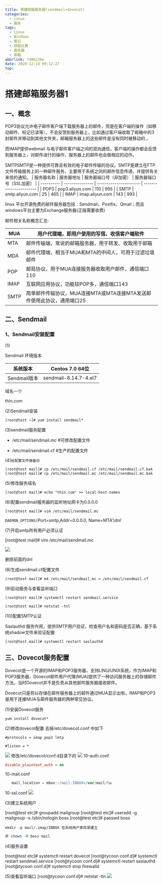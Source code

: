 ```yaml
---
title: 搭建邮箱服务器(sendmail+dovecot)
categories:
  - Linux
  - 服务
tags:
  - Linux
  - Windows
  - 笔记
  - 技能比赛
  - 服务器
  - 邮箱
abbrlink: 7406228e
date: 2020-12-18 09:12:27
top:
---
```



# 搭建邮箱服务器1

## 一、概念

POP3协议允许电子邮件客户端下载服务器上的邮件，但是在客户端的操作（如移动邮件、标记已读等），不会反馈到服务器上，比如通过客户端收取了邮箱中的3封邮件并移动到其他文件夹，邮箱服务器上的这些邮件是没有同时被移动的 。

而IMAP提供webmail 与电子邮件客户端之间的双向通信，客户端的操作都会反馈到服务器上，对邮件进行的操作，服务器上的邮件也会做相应的动作。

SMTPSMTP是一种提供可靠且有效的电子邮件传输的协议。SMTP是建立在FTP文件传输服务上的一种邮件服务，主要用于系统之间的邮件信息传递，并提供有关来信的通知。
| 服务器名称 | 服务器地址      | 服务器端口号（非加密） | 服务器端口号（SSL加密） |
| ---------- | --------------- | ---------------------- | ----------------------- |
| POP3       | pop3.aliyun.com | 110                    | 995                     |
| SMTP       | smtp.aliyun.com | 25                     | 465                     |
| IMAP       | imap.aliyun.com | 143                    |  993                       |


linux 平台开源免费的邮件服务器包括：Sendmail、Postfix、Qmail；而且windows平台主要为Exchange服务器(正版需要收费)

邮件相关名称概念汇总:

| MUA  | 用户代理端，即用户使用的写信、收信客户端软件                 |
| ---- | ------------------------------------------------------------ |
| MTA  | 邮件传输端，常说的邮箱服务器，用于转发、收取用于邮箱         |
| MDA  | 邮件代理端，相当于MUA和MTA的中间人，可用于过滤垃圾邮件       |
| POP  | 邮局协议，用于MUA连接服务器收取用户邮件，通信端口110         |
| IMAP | 互联网应用协议，功能较POP多，通信端口143                     |
| SMTP | 简单邮件传输协议，MUA连接MTA或MTA连接MTA发送邮件使用此协议，通用端口25 |

## 二、Sendmail 

### 1、Sendmail安装配置

(1)

 Sendmail 环境版本

| 系统版本     | Centos 7.0 64位       |
| ------------ | --------------------- |
| Sendmail版本 | sendmail-8.14.7-4.el7 |

域名一个 

thin.com

(2)Sendmail安装

`[root@test ~]# yum install sendmail*`

(3)sendmail服务配置

+ /etc/mail/sendmail.mc   #可修改配置文件

+ /etc/mail/sendmail.cf  #生产的配置文件

(4)`给配置文件做备份`

`[root@test mail]# cp /etc/mail/sendmail.cf /etc/mail/sendmail.cf.bak`
`[root@test mail]# cp /etc/mail/sendmail.mc /etc/mail/sendmail.mc.bak`

(5)修改服务域名

`[root@test mail]# echo "thin.com" >> local-host-names` 

(6)配置sendmail服务器的监听地址网卡为0.0.0.0

`[root@test mail]# vim /etc/mail/sendmail.mc`

`DAEMON_OPTIONS(`Port=smtp,Addr=0.0.0.0, Name=MTA')dnl`

(7)开启smtp所有用户必须认证

[root@test mail]# vim /etc/mail/sendmail.mc

![](https://storage.freecplus.top/images/2020/12/18/20201218131002.png)

删除前面的dnl

(8)生成sendmail.cf配置文件

`[root@test mail]# m4 /etc/mail/sendmail.mc > /etc/mail/sendmail.cf`

(9)启动服务与查看监听端口

`[root@test mail]# systemctl restart sendmail.service` 

`[root@test mail]# netstat -tnl`

(10)配置SMTP认证

Saslauthd 服务作用，提供SMTP用户验证，检查用户名和密码是否正确，基于系统shadow文件来验证配置

`[root@test mail]# systemctl restart saslauthd`

## 三、Dovecot服务配置

Dovecot是一个开源的IMAP和POP3服务器，支持LINU/UNIX系统，作为IMAP和POP3服务器，Dovecot邮件用户代理(MUA)提供了一种访问服务器上的存储邮件方法。当时Dovecot并不是负责从其他邮件服务器接收邮件。

Dovecot只是将以存储在邮件服务器上的邮件通过MUA显示出啦，IMAP和POP3是用于连接MUA与邮件服务器的两种常见协议。

(1)安装Dovecot服务

`yum install dovecot*`

(2)修改dovecot配置
去掉/etc/dovecot.conf 中如下

`#protocols = imap pop3 lmtp`

`#listen = *` 

![](https://storage.freecplus.top/images/2020/12/18/20201218134529.png)
修改/etc/dovecot/conf.d目录下的
![](https://storage.freecplus.top/images/2020/12/19/_20201219142139.png)
10-auth.conf

``` ini
disable_plaintext_auth = no
```

10-mail.conf

``` groovy
   mail_location = mbox:~/mail:INBOX=/var/mail/%u
```

10-ssl.conf
![](https://storage.freecplus.top/images/2020/12/19/20201219142556.png)


(3)建立系统用户

[root@test etc]# groupadd mailgroup
[root@test etc]# useradd -g mailgroup -s /sbin/nologin boss
[root@test etc]# passwd boss

``` vim
mkdir -p mail/.imap/INBOX 在系统用户家目录建立
```

``` perl
并 chown -R boss mail
```

(4)服务设置

[root@test etc]# systemctl restart dovecot
[root@tycoon conf.d]# systemctl restart sendmail.service 
[root@tycoon conf.d]# systemctl restart saslauthd
[root@tycoon conf.d]# systemctl stop firewalld

(5)查看监听端口
[root@tycoon conf.d]# netstat -tln
![](https://storage.freecplus.top/images/2020/12/19/20201219142839.png)